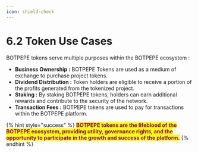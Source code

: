 ```yaml
---
icon: shield-check
---
```


# 6.2 Token Use Cases

BOTPEPE tokens serve multiple purposes within the BOTPEPE ecosystem :

* **Business Ownership :** BOTPEPE Tokens are used as a medium of exchange to purchase project tokens.
* **Dividend Distribution :** Token holders are eligible to receive a portion of the profits generated from the tokenized project.
* **Staking :** By staking BOTPEPE tokens, holders can earn additional rewards and contribute to the security of the network.
* **Transaction Fees :** BOTPEPE tokens are used to pay for transactions within the BOTPEPE platform.

{% hint style="success" %}
<mark style="color:purple;">**BOTPEPE tokens are the lifeblood of the BOTPEPE ecosystem, providing utility, governance rights, and the opportunity to participate in the growth and success of the platform.**</mark>
{% endhint %}
